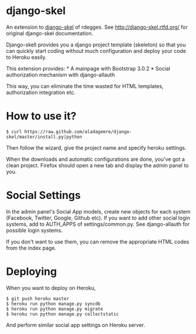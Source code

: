 django-skel
===========

An extension to [django-skel](https://github.com/rdegges/django-skel) of rdegges. See http://django-skel.rtfd.org/ for original
django-skel documentation.

Django-skell provides you a django project template (skeleton) so that you can quickly start coding without
much configuration and deploy your code to Heroku easily.

This extension provides:
    * A mainpage with Bootstrap 3.0.2
    * Social authorization mechanism with django-allauth

This way, you can eliminate the time wasted for HTML templates, authorization integration etc.

How to use it?
=================

    $ curl https://raw.github.com/aladagemre/django-skel/master/install.py|python

Then follow the wizard, give the project name and specify heroku settings.

When the downloads and automatic configurations are done, you've got a clean project.
Firefox should open a new tab and display the admin panel to you.

Social Settings
=================

In the admin panel's Social App models, create new objects for each system (Facebook, Twitter, Google, Github etc).
If you want to add other social login systems, add to AUTH_APPS of settings/common.py. See django-allauth for
possible login systems.

If you don't want to use them, you can remove the appropriate HTML codes from the index page.


Deploying
============

When you want to deploy on Heroku,

    $ git push heroku master
    $ heroku run python manage.py syncdb
    $ heroku run python manage.py migrate
    $ heroku run python manage.py collectstatic

And perform similar social app settings on Heroku server.